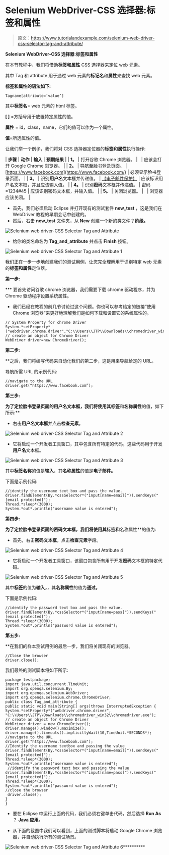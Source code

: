 # Selenium WebDriver-CSS 选择器:标签和属性

> 原文：<https://www.tutorialandexample.com/selenium-web-driver-css-selector-tag-and-attribute/>

**Selenium WebDriver-CSS 选择器:标签和属性**

在本节教程中，我们将借助**标签和属性** CSS 选择器来定位 web 元素。

其中 Tag 和 attribute 用于通过 web 元素的**标记名**和**属性**来查找 web 元素。

**标签和属性的语法如下:**

```
Tagname[attribute=’value’]
```

其中**标签名**= web 元素的 html 标签。

**[ ]** =方括号用于放置特定属性的值。

**属性** = id，class，name，它们的值可以作为一个属性。

**值**=所选属性的值。

让我们举一个例子，我们将对 CSS 选择器定位器的**标签和属性**执行操作:

| **步骤** | **动作** | **输入** | **预期结果** |
| **1。** | 打开谷歌 Chrome 浏览器。 |   | 应该会打开 Google Chrome 浏览器。 |
| **2。** | 导航至脸书登录页面。 | [https://www.facebook.com](https://www.facebook.com/) | 必须显示脸书登录页面。 |
| **3。** | 识别**用户名**文本框并传递值。 | [【电子邮件保护】](/cdn-cgi/l/email-protection) | 应该标识用户名文本框，并且应该输入值。 |
| **4。** | 识别**密码**文本框并传递值。 | 密码=1234#45 | 应该识别密码文本框，并输入值。 |
| **5。** | 关闭浏览器。 |   | 浏览器应该关闭。 |

*   首先，我们必须启动 Eclipse 并打开现有的测试套件 **new_test** ，这是我们在 WebDriver 教程的早期会话中创建的。
*   然后，右击 **new_test** 文件夹，从 **New** 创建一个新的类文件？**阶级。**

![Selenium web driver-CSS Selector Tag and Attribute](img/e6916f59338529daba1c26f775e00611.png)

*   给你的类名命名为 **Tag_and_attribute** 并点击 **Finish** 按钮。

![Selenium web driver-CSS Selector Tag and Attribute 1](img/43ed036963c5345bafda5619e641d5bf.png)

我们正在一步一步地创建我们的测试用例，让您完全理解用于识别特定 web 元素的**标签和属性**定位器。

**第一步:**

 ***   要首先访问谷歌 chrome 浏览器，我们需要下载 chrome 驱动程序，并为 Chrome 驱动程序设置系统属性。
*   我们已经在教程的前几节讨论过这个问题。你也可以参考给定的链接“使用 Chrome 浏览器”来更好地理解我们是如何下载和设置它的系统属性的。

```
// System Property for chrome Driver   
System.*setProperty*("webdriver.chrome.driver","C:\\Users\\JTP\\Downloads\\chromedriver_win32\\chromedriver.exe");
// create an object for Chrome Driver 
WebDriver driver=new ChromeDriver();   
```

**第二步:**

 **之后，我们将编写代码来自动化我们的第二步，这是用来导航给定的 URL。

导航所需 URL 的示例代码:

```
//navigate to the URL
driver.get(“https://www.facebook.com”); 
```

**第三步:**

 **为了定位脸书登录页面的用户名文本框，我们将使用其标签**和**名称属性**的值，如下所示:**

*   右击**用户名文本框**并点击**检查元素**。

![Selenium web driver-CSS Selector Tag and Attribute 2](img/0eafb68d9ff857403efdc35b074edd96.png)

*   它将启动一个开发者工具窗口，其中包含所有特定的代码，这些代码用于开发**用户名**文本框。

![Selenium web driver-CSS Selector Tag and Attribute 3](img/3f87b6d80f6d43e578c847b3d0b8ed05.png)

其中**标签名称**的值是**输入**，其**名称属性**的值是**电子邮件。**

下面是示例代码:

```
//identify the username text box and pass the value.
driver.findElement(By.*cssSelector*("input[name=email]")).sendKeys("[email protected]");
Thread.*sleep*(3000);
System.*out*.println("username value is entered"); 
```

**第四步:**

 **为了定位脸书登录页面的密码文本框，我们将使用其**标签**和**名称属性**的值为:

*   首先，右击**密码文本框**，点击**检查元素**字段。

![Selenium web driver-CSS Selector Tag and Attribute 4](img/14a11f8140e9b85dd4834618a9dab1bf.png)

*   它将启动一个开发者工具窗口，该窗口包含所有用于开发**密码**文本框的特定代码。

![Selenium web driver-CSS Selector Tag and Attribute 5](img/145e912d243e189fe60b6cc7defb5e9f.png)

其中**标签**的值为**输入，**，其**名称属性**的值为**通过。**

下面是示例代码:

```
//identify the password text box and pass the value.    
driver.findElement(By.*cssSelector*("input[name=pass]")).sendKeys("[email protected]");
Thread.*sleep*(3000);
System.*out*.println("password value is entered"); 
```

**第五步:**

 **在我们的样本测试用例的最后一步，我们将关闭现有的浏览器。

```
//Close the browser
driver.close();   
```

我们最终的测试脚本将如下所示:

```
package testpackage;
import java.util.concurrent.TimeUnit;
import org.openqa.selenium.By;
import org.openqa.selenium.WebDriver;
import org.openqa.selenium.chrome.ChromeDriver;
public class Tag_and_attribute {
public static void main(String[] args)throws InterruptedException {
System.*setProperty*("webdriver.chrome.driver",
"C:\\Users\\JTP\\Downloads\\chromedriver_win32\\chromedriver.exe");                         
// create an object for Chrome Driver    
WebDriver driver = new ChromeDriver();
driver.manage().window().maximize();
driver.manage().timeouts().implicitlyWait(10,TimeUnit.*SECONDS*);
//navigate to the URL
driver.get("https://www.facebook.com");
//Identify the username textbox and passing the value
driver.findElement(By.*cssSelector*("input[name=email]")).sendKeys("[email protected]");
Thread.*sleep*(3000);
System.*out*.println("username value is entered");
 //identify the password text box and passing the value
driver.findElement(By.*cssSelector*("input[name=pass]")).sendKeys("[email protected]");
Thread.*sleep*(3000);
System.*out*.println("password value is entered");
//close the browser
 driver.close();
}
} 
```

*   要在 Eclipse 中运行上面的代码，我们必须右键单击代码，然后选择 **Run As** ？ **Java 应用。**

*   从下面的截图中我们可以看到，上面的测试脚本将启动 Google Chrome 浏览器，并自动执行所有的测试场景。

![Selenium web driver-CSS Selector Tag and Attribute 6](img/3b98747bc4c89956e81c593d88791e01.png)**********